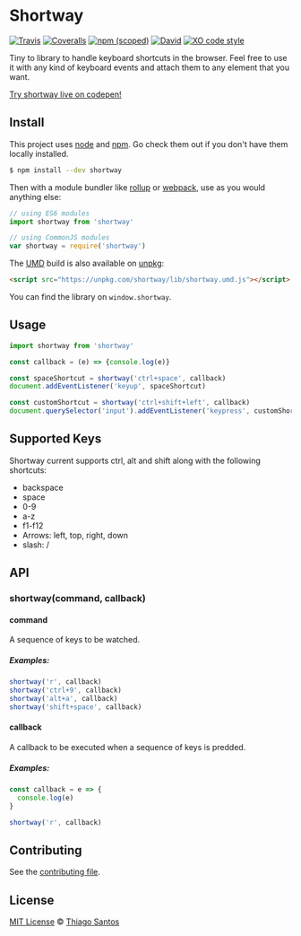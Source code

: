 # Shortway
[![Travis](https://img.shields.io/travis/thiamsantos/shortway.svg)](https://travis-ci.org/thiamsantos/shortway)
[![Coveralls](https://img.shields.io/coveralls/thiamsantos/shortway.svg)](https://coveralls.io/github/thiamsantos/shortway?branch=master)
[![npm (scoped)](https://img.shields.io/npm/v/shortway.svg)](https://www.npmjs.com/package/shortway)
[![David](https://img.shields.io/david/thiamsantos/shortway.svg)](https://david-dm.org/thiamsantos/shortway)
[![XO code style](https://img.shields.io/badge/code_style-XO-5ed9c7.svg)](https://github.com/sindresorhus/xo)

Tiny to library to handle keyboard shortcuts in the browser. Feel free to use it with any kind of keyboard events and attach them to any element that you want.

[Try shortway live on codepen!](http://codepen.io/thiamsantos/full/YNEadb/)

## Install
This project uses [node](http://nodejs.org) and [npm](https://npmjs.com). Go check them out if you don't have them locally installed.

```sh
$ npm install --dev shortway
```

Then with a module bundler like [rollup](http://rollupjs.org/) or [webpack](https://webpack.js.org/), use as you would anything else:

```javascript
// using ES6 modules
import shortway from 'shortway'

// using CommonJS modules
var shortway = require('shortway')
```

The [UMD](https://github.com/umdjs/umd) build is also available on [unpkg](https://unpkg.com):

```html
<script src="https://unpkg.com/shortway/lib/shortway.umd.js"></script>
```
You can find the library on `window.shortway`.

## Usage
```javascript
import shortway from 'shortway'

const callback = (e) => {console.log(e)}

const spaceShortcut = shortway('ctrl+space', callback)
document.addEventListener('keyup', spaceShortcut)

const customShortcut = shortway('ctrl+shift+left', callback)
document.querySelector('input').addEventListener('keypress', customShortcut)
```

## Supported Keys
Shortway current supports ctrl, alt and shift along with the following shortcuts:

- backspace
- space
- 0-9
- a-z
- f1-f12
- Arrows: left, top, right, down
- slash: /

## API

### shortway(command, callback)

#### command
A sequence of keys to be watched.

##### Examples:
```javascript
shortway('r', callback)
shortway('ctrl+9', callback)
shortway('alt+a', callback)
shortway('shift+space', callback)
```

#### callback
A callback to be executed when a sequence of keys is predded.

##### Examples:
```javascript
const callback = e => {
  console.log(e)
}

shortway('r', callback)
```

## Contributing
See the [contributing file](CONTRIBUTING.md).

## License
[MIT License](LICENSE.md) &copy; [Thiago Santos](https://thiamsantos.github.io/)

